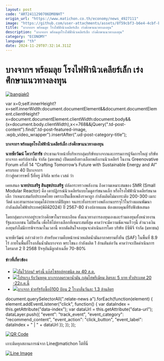 ```yaml
---
layout: post
code: "ART2411290706DM8NHT"
origin_url: "https://www.matichon.co.th/economy/news_4927111"
image: "https://github.com/user-attachments/assets/8f59cbf3-b6e4-4cbf-bfd9-3a055947391f"
title: "บางจากฯ พร้อมลุย โรงไฟฟ้านิวเคลียร์เล็ก เร่งศึกษาแนวทางลงทุน"
description: "บางจากฯ พร้อมลุยโรงไฟฟ้านิวเคลียร์เล็ก เร่งศึกษาแนวทางลงทุน"
category: "ECONOMY"
language: "th"
date: 2024-11-29T07:32:14.311Z
---
```


# บางจากฯ พร้อมลุย โรงไฟฟ้านิวเคลียร์เล็ก เร่งศึกษาแนวทางลงทุน

[![](https://www.matichon.co.th/wp-content/uploads/2024/11/bangjak0-728x382.jpg "bangjak0")](https://www.matichon.co.th/wp-content/uploads/2024/11/bangjak0.jpg)

var x=0;self.innerHeight?x=self.innerWidth:document.documentElement&&document.documentElement.clientHeight?x=document.documentElement.clientWidth:document.body&&(x=document.body.clientWidth),x<=768&&jQuery(".td-post-content").find(".td-post-featured-image, .wpb\_video\_wrapper").insertAfter(".ud-post-category-title");

**บางจากฯ พร้อมลุยโรงไฟฟ้านิวเคลียร์เล็ก เร่งศึกษาแนวทางลงทุน**

**นายชัยวัฒน์ โควาวิสารัช** ประธานเจ้าหน้าที่บริหารกลุ่มบริษัทบางจากและกรรมการผู้จัดการใหญ่ บริษัท บางจาก คอร์ปอเรชั่น จำกัด (มหาชน) เปิดเผยถึงทางเลือกพลังงานนิวเคลียร์ ในงาน Greenovative Forum ครั้งที่ 14 “Crafting Tomorrow’s Future with Sustainable Energy and AI” ครบรอบ 40 ปีบางจากฯ  
ก้าวสู่ทศวรรษที่ 5ที่ทรู ดิจิทัล พาร์ค เวสต์ ว่า

เคยเสนอ **นายประเสริฐ สินสุขประเสริฐ** ปลัดกระทรวงพลังงาน ถึงความเหมาะสมของ SMR (Small Modular Reactor) คือ เตาปฏิกรณ์นิวเคลียร์แบบโมดูลาร์ขนาดเล็ก หรือโรงไฟฟ้านิวเคลียร์ขนาดเล็ก ว่าเหมาะสมกับประเทศไทย เพราะเป็นเชื้อเพลิงราคาถูก กำลังผลิตไม่มากระดับ 200-300 เมกะวัตต์ และสามารถควบคุมได้ง่ายหากมีปัญหา จนกระทั่งกระทรวงพลังงานบรรจุไว้ในร่างแผนพัฒนากำลังผลิตไฟฟ้าประเทศ(พีดีพี2024) ปี 2567-80 ช่วงปลายแผน ต้องขอบคุณที่รับฟังข้อเสนอ

โดยกลุ่มบางจากอยู่ระหว่างศึกษาในรายละเอียด ทั้งแนวทางการลงทุนเองและร่วมลงทุนทั้งหน่วยงานรัฐและเอกชน ไม่ปิดกั้น เพื่อให้ได้ทางเลือกที่เหมาะสมที่สุด คาดว่าจะมีความชัดเจนเร็วๆนี้ ส่วนวงเงินลงทุนยังไม่มีการพิจารณาในเวลานี้ หากตัดสินใจลงทุนจะดำเนินการโดย บริษัท บีซีพีจี จำกัด (มหาชน)

นายชัยวัฒน์ กล่าวด้วยว่า สำหรับความคืบหน้าหน่วยผลิตน้ำมันอากาศยานยั่งยืน (SAF) ในพื้นที่ 8.9 ไร่ ภายในพื้นที่โรงกลั่นน้ำมันบางจาก พระโขนง กำลังผลิต 1 ล้านตันต่อวัน คาดว่าจะเปิดดำเนินการไตรมาส 2 ปี 2568 ปัจจุบันมีลูกค้าเฉลี่ย 70-80%

#### ข่าวที่เกี่ยวข้อง

*   [![](https://www.matichon.co.th/wp-content/uploads/2024/08/ปกข่าว-7281-42.jpg)อั้นไว้ก่อน! พรุ่งนี้ แก๊สโซฮอล์ทุกชนิด ลด 40 ส.ต.](https://www.matichon.co.th/economy/news_4719667)
*   [![](https://www.matichon.co.th/wp-content/uploads/2024/07/ปกข่าว-7281-185.jpg)โปรแรง รับวันหยุด บางจากลดราคาน้ำมัน กลุ่มไฮพรีเมียม ลิตรละ 5 บาท ทั่วประเทศ 20 -22ก.ค.นี้](https://www.matichon.co.th/economy/news_4689058)
*   [![](https://www.matichon.co.th/wp-content/uploads/2024/06/ปาล์มน้ำมัน-เว็ป.jpg)บางจาก ช่วยรัฐรับซื้อบี100 ป้อน 2 โรงกลั่นวันละ 1.3 ล้านลิตร](https://www.matichon.co.th/economy/news_4610106)

document.querySelectorAll(".relate-news a").forEach(function(element) { element.addEventListener("click", function() { var dataIndex = this.getAttribute("data-index"); var dataUrl = this.getAttribute("data-url"); dataLayer.push({ "event": "track\_event", "event\_category": "recommend\_content", "event\_action": "click\_button", "event\_label": dataIndex + " | " + dataUrl }); }); });

[![QR Code](https://www.matichon.co.th/wp-content/uploads/2023/07/wob1371z.jpg)](https://lin.ee/ht0nDxX)

เกาะติดทุกสถานการณ์จาก Line@matichon ได้ที่นี่

[![Line Image](https://www.matichon.co.th/wp-content/uploads/2023/07/th.png)](https://lin.ee/ht0nDxX)